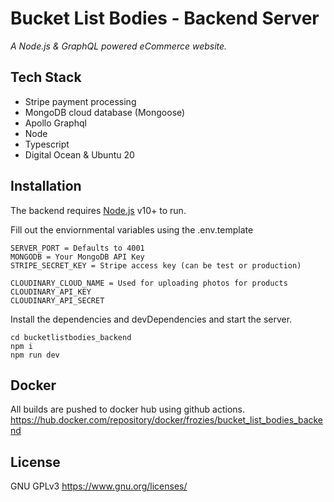# Bucket List Bodies - Backend Server
 _A Node.js & GraphQL powered eCommerce website._


## Tech Stack
- Stripe payment processing
- MongoDB cloud database (Mongoose)
- Apollo Graphql
- Node
- Typescript
- Digital Ocean & Ubuntu 20


## Installation

The backend requires [Node.js](https://nodejs.org/) v10+ to run.

Fill out the enviornmental variables using the .env.template

```
SERVER_PORT = Defaults to 4001
MONGODB = Your MongoDB API Key
STRIPE_SECRET_KEY = Stripe access key (can be test or production)

CLOUDINARY_CLOUD_NAME = Used for uploading photos for products
CLOUDINARY_API_KEY
CLOUDINARY_API_SECRET
```

Install the dependencies and devDependencies and start the server.
```
cd bucketlistbodies_backend
npm i
npm run dev
```

## Docker
All builds are pushed to docker hub using github actions. https://hub.docker.com/repository/docker/frozies/bucket_list_bodies_backend

## License

GNU GPLv3 https://www.gnu.org/licenses/
